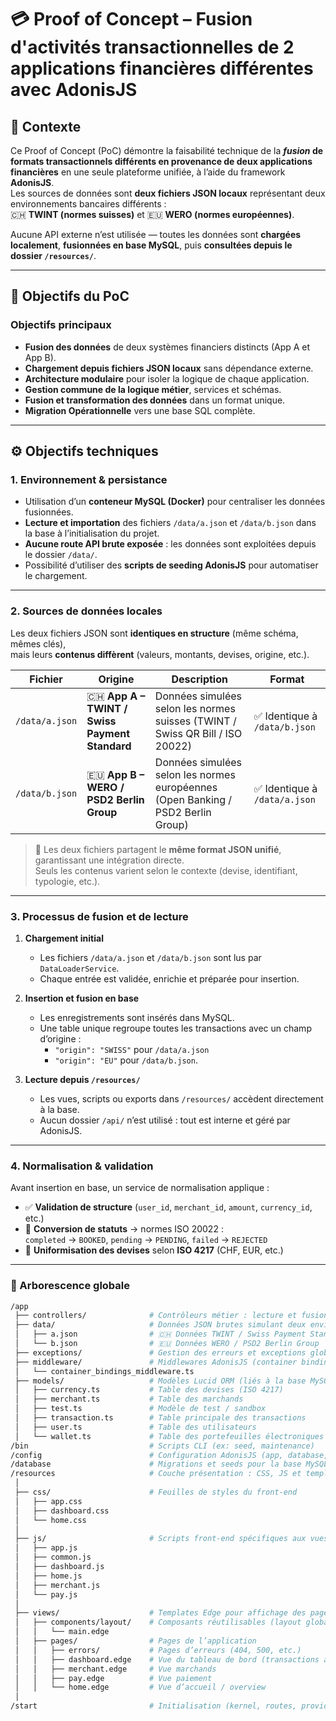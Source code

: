 # 💳 Proof of Concept – Fusion d'activités transactionnelles de 2 applications financières différentes avec AdonisJS

## 🧠 Contexte

Ce Proof of Concept (PoC) démontre la faisabilité technique de la ***fusion* de formats transactionnels différents en provenance de deux applications financières** en une seule plateforme unifiée, à l’aide du framework **AdonisJS**.  
Les sources de données sont **deux fichiers JSON locaux** représentant deux environnements bancaires différents :  
🇨🇭 **TWINT (normes suisses)** et 🇪🇺 **WERO (normes européennes)**.

Aucune API externe n’est utilisée — toutes les données sont **chargées localement**, **fusionnées en base MySQL**, puis **consultées depuis le dossier `/resources/`**.

---

## 🎯 Objectifs du PoC

### Objectifs principaux

- **Fusion des données** de deux systèmes financiers distincts (App A et App B).  
- **Chargement depuis fichiers JSON locaux** sans dépendance externe.  
- **Architecture modulaire** pour isoler la logique de chaque application.  
- **Gestion commune de la logique métier**, services et schémas.  
- **Fusion et transformation des données** dans un format unique.  
- **Migration Opérationnelle** vers une base SQL complète.  

---

## ⚙️ Objectifs techniques

### 1. Environnement & persistance

- Utilisation d’un **conteneur MySQL (Docker)** pour centraliser les données fusionnées.  
- **Lecture et importation** des fichiers `/data/a.json` et `/data/b.json` dans la base à l’initialisation du projet.  
- **Aucune route API brute exposée** : les données sont exploitées depuis le dossier `/data/`.  
- Possibilité d’utiliser des **scripts de seeding AdonisJS** pour automatiser le chargement.

---

### 2. Sources de données locales

Les deux fichiers JSON sont **identiques en structure** (même schéma, mêmes clés),  
mais leurs **contenus diffèrent** (valeurs, montants, devises, origine, etc.).

| Fichier | Origine | Description | Format |
|----------|----------|-------------|---------|
| `/data/a.json` | 🇨🇭 **App A – TWINT / Swiss Payment Standard** | Données simulées selon les normes suisses (TWINT / Swiss QR Bill / ISO 20022) | ✅ Identique à `/data/b.json` |
| `/data/b.json` | 🇪🇺 **App B – WERO / PSD2 Berlin Group** | Données simulées selon les normes européennes (Open Banking / PSD2 Berlin Group) | ✅ Identique à `/data/a.json` |

> 🔹 Les deux fichiers partagent le **même format JSON unifié**, garantissant une intégration directe.  
> Seuls les contenus varient selon le contexte (devise, identifiant, typologie, etc.).

---

### 3. Processus de fusion et de lecture

1. **Chargement initial**
   - Les fichiers `/data/a.json` et `/data/b.json` sont lus par `DataLoaderService`.  
   - Chaque entrée est validée, enrichie et préparée pour insertion.

2. **Insertion et fusion en base**
   - Les enregistrements sont insérés dans MySQL.  
   - Une table unique regroupe toutes les transactions avec un champ d’origine :  
     - `"origin": "SWISS"` pour `/data/a.json`  
     - `"origin": "EU"` pour `/data/b.json`.

3. **Lecture depuis `/resources/`**
   - Les vues, scripts ou exports dans `/resources/` accèdent directement à la base.  
   - Aucun dossier `/api/` n’est utilisé : tout est interne et géré par AdonisJS.

---

### 4. Normalisation & validation

Avant insertion en base, un service de normalisation applique :

- ✅ **Validation de structure** (`user_id`, `merchant_id`, `amount`, `currency_id`, etc.)  
- 🔄 **Conversion de statuts** → normes ISO 20022 :  
  `completed` → `BOOKED`, `pending` → `PENDING`, `failed` → `REJECTED`  
- 💱 **Uniformisation des devises** selon **ISO 4217** (CHF, EUR, etc.) 

---

### 📂 Arborescence globale

```bash
/app
 ├── controllers/              # Contrôleurs métier : lecture et fusion des données JSON
 ├── data/                     # Données JSON brutes simulant deux environnements bancaires
 │   ├── a.json                # 🇨🇭 Données TWINT / Swiss Payment Standard
 │   └── b.json                # 🇪🇺 Données WERO / PSD2 Berlin Group
 ├── exceptions/               # Gestion des erreurs et exceptions globales
 ├── middleware/               # Middlewares AdonisJS (container bindings, etc.)
 │   └── container_bindings_middleware.ts
 ├── models/                   # Modèles Lucid ORM (liés à la base MySQL)
 │   ├── currency.ts           # Table des devises (ISO 4217)
 │   ├── merchant.ts           # Table des marchands
 │   ├── test.ts               # Modèle de test / sandbox
 │   ├── transaction.ts        # Table principale des transactions
 │   ├── user.ts               # Table des utilisateurs
 │   └── wallet.ts             # Table des portefeuilles électroniques
/bin                           # Scripts CLI (ex: seed, maintenance)
/config                        # Configuration AdonisJS (app, database, etc.)
/database                      # Migrations et seeds pour la base MySQL
/resources                     # Couche présentation : CSS, JS et templates Edge
 │
 ├── css/                      # Feuilles de styles du front-end
 │   ├── app.css
 │   ├── dashboard.css
 │   └── home.css
 │
 ├── js/                       # Scripts front-end spécifiques aux vues
 │   ├── app.js
 │   ├── common.js
 │   ├── dashboard.js
 │   ├── home.js
 │   ├── merchant.js
 │   └── pay.js
 │
 ├── views/                    # Templates Edge pour affichage des pages
 │   ├── components/layout/    # Composants réutilisables (layout global)
 │   │   └── main.edge
 │   ├── pages/                # Pages de l’application
 │   │   ├── errors/           # Pages d’erreurs (404, 500, etc.)
 │   │   ├── dashboard.edge    # Vue du tableau de bord (transactions agrégées)
 │   │   ├── merchant.edge     # Vue marchands
 │   │   ├── pay.edge          # Vue paiement
 │   │   └── home.edge         # Vue d’accueil / overview
 │
/start                         # Initialisation (kernel, routes, providers, etc.)

